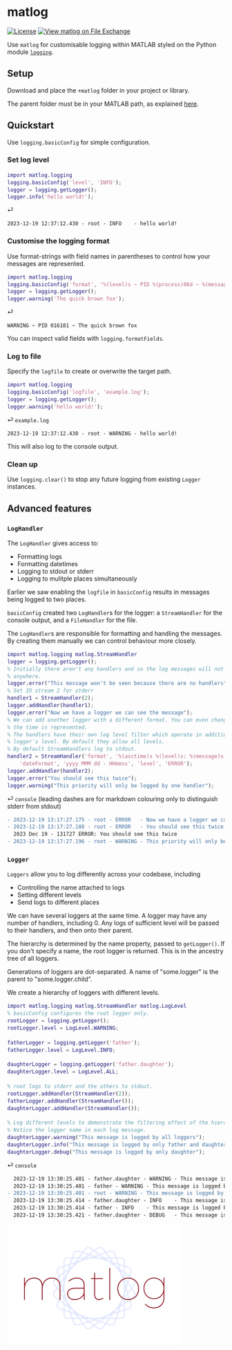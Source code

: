 # matlog

[![License](https://img.shields.io/badge/License-Apache_2.0-blue.svg)](https://opensource.org/licenses/Apache-2.0)
[![View matlog on File Exchange](https://www.mathworks.com/matlabcentral/images/matlab-file-exchange.svg)](https://uk.mathworks.com/matlabcentral/fileexchange/156642-matlog)

Use `matlog` for customisable logging within MATLAB styled on the Python module [`logging`](https://docs.python.org/3/library/logging.html).

## Setup
Download and place the `+matlog` folder in your project or library.

The parent folder must be in your MATLAB path, as explained [here](https://uk.mathworks.com/help/matlab/matlab_oop/scoping-classes-with-packages.html#brfynt_-3).

## Quickstart

Use `logging.basicConfig` for simple configuration.

### Set log level
```matlab
import matlog.logging
logging.basicConfig('level', 'INFO');
logger = logging.getLogger();
logger.info('hello world!');
```
⏎
```
2023-12-19 12:37:12.430 - root - INFO    - hello world!
```

### Customise the logging format

Use format-strings with field names in parentheses to control how your messages are represented.
```matlab
import matlog.logging
logging.basicConfig('format', '%(level)s ~ PID %(process)06d ~ %(message)s');
logger = logging.getLogger();
logger.warning('The quick brown fox');
```
⏎
```
WARNING ~ PID 016181 ~ The quick brown fox
```

You can inspect valid fields with `logging.formatFields`.

### Log to file

Specify the `logfile` to create or overwrite the target path.
```matlab
import matlog.logging
logging.basicConfig('logfile', 'example.log');
logger = logging.getLogger();
logger.warning('hello world!');
```
⏎
`example.log`
```
2023-12-19 12:37:12.430 - root - WARNING - hello world!
```
This will also log to the console output.

### Clean up

Use `logging.clear()` to stop any future logging from existing `Logger` instances.

## Advanced features

### `LogHandler`

The `LogHandler` gives access to:
- Formatting logs
- Formatting datetimes
- Logging to stdout or stderr
- Logging to mulitple places simultaneously

Earlier we saw enabling the `logfile` in `basicConfig` results in messages being logged to two places.

`basicConfig` created two `LogHandler`s for the logger: a `StreamHandler` for the console output, and a `FileHandler` for the file.

The `LogHandler`s are responsible for formatting and handling the messages. By creating them manually we can control behaviour more closely.

```matlab
import matlog.logging matlog.StreamHandler
logger = logging.getLogger();
% Initially there aren't any handlers and so the log messages will not go
% anywhere.
logger.error("This message won't be seen because there are no handlers");
% Set IO stream 2 for stderr
handler1 = StreamHandler(2);
logger.addHandler(handler1);
logger.error("Now we have a logger we can see the message");
% We can add another logger with a different format. You can even change how
% the time is represented.
% The handlers have their own log level filter which operate in addition to the
% logger's level. By default they allow all levels.
% By default StreamHandlers log to stdout.
handler2 = StreamHandler('format', '%(asctime)s %(level)s: %(message)s',...
    'dateFormat', 'yyyy MMM dd - HHmmss', 'level', 'ERROR');
logger.addHandler(handler2);
logger.error("You should see this twice");
logger.warning("This priority will only be logged by one handler");
```
⏎ `console` (leading dashes are for markdown colouring only to distinguish stderr from stdout)
```diff
- 2023-12-19 13:17:27.175 - root - ERROR   - Now we have a logger we can see the message
- 2023-12-19 13:17:27.188 - root - ERROR   - You should see this twice
  2023 Dec 19 - 131727 ERROR: You should see this twice
- 2023-12-19 13:17:27.196 - root - WARNING - This priority will only be logged by one handler
```

### `Logger`

`Loggers` allow you to log differently across your codebase, including
- Controlling the name attached to logs
- Setting different levels
- Send logs to different places

We can have several loggers at the same time. A logger may have any number of
handlers, including 0.
Any logs of sufficient level will be passed to their handlers, and then onto
their parent.

The hierarchy is determined by the name property, passed to `getLogger()`.
If you don't specify a name, the root logger is returned. This is in the
ancestry tree of all loggers.

Generations of loggers are dot-separated. A name of "some.logger" is the
parent to "some.logger.child".

We create a hierarchy of loggers with different levels.

```matlab
import matlog.logging matlog.StreamHandler matlog.LogLevel
% basicConfig configures the root logger only.
rootLogger = logging.getLogger();
rootLogger.level = LogLevel.WARNING;

fatherLogger = logging.getLogger('father');
fatherLogger.level = LogLevel.INFO;

daughterLogger = logging.getLogger('father.daughter');
daughterLogger.level = LogLevel.ALL;

% root logs to stderr and the others to stdout.
rootLogger.addHandler(StreamHandler(2));
fatherLogger.addHandler(StreamHandler());
daughterLogger.addHandler(StreamHandler());

% Log different levels to demonstrate the filtering effect of the hierarchy.
% Notice the logger name in each log message.
daughterLogger.warning("This message is logged by all loggers");
daughterLogger.info("This message is logged by only father and daughter");
daughterLogger.debug("This message is logged by only daughter");
```
⏎ `console`
```diff
  2023-12-19 13:30:25.401 - father.daughter - WARNING - This message is logged by all loggers
  2023-12-19 13:30:25.401 - father - WARNING - This message is logged by all loggers
- 2023-12-19 13:30:25.401 - root - WARNING - This message is logged by all loggers
  2023-12-19 13:30:25.414 - father.daughter - INFO    - This message is logged by only father and daughter
  2023-12-19 13:30:25.414 - father - INFO    - This message is logged by only father and daughter
  2023-12-19 13:30:25.421 - father.daughter - DEBUG   - This message is logged by only daughter
```

<img src="logo.png" alt="image" width="400" height="auto">
